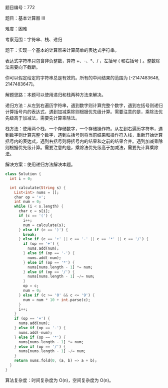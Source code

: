 题目编号：772

题目：基本计算器 III

难度：困难

考察范围：字符串、栈、递归

题干：实现一个基本的计算器来计算简单的表达式字符串。

表达式字符串只包含非负整数，算符 +、-、*、/ ，左括号 ( 和右括号 ) 。整数除法需要向下截断。

你可以假定给定的字符串总是有效的。所有的中间结果的范围为 [-2147483648, 2147483647]。

解题思路：本题可以使用递归和栈两种方法来解决。

递归方法：从左到右遍历字符串，遇到数字则计算完整个数字，遇到左括号则递归计算括号内的表达式，遇到加减乘除则根据优先级计算。需要注意的是，乘除法优先级高于加减法，需要先计算乘除法。

栈方法：使用两个栈，一个存储数字，一个存储操作符。从左到右遍历字符串，遇到数字则计算完整个数字，遇到左括号则将当前结果和操作符入栈，重新开始计算括号内的表达式，遇到右括号则将括号内的结果和之前的结果合并。遇到加减乘除则根据优先级计算。需要注意的是，乘除法优先级高于加减法，需要先计算乘除法。

解决方案：使用递归方法解决本题。

```dart
class Solution {
  int i = 0;

  int calculate(String s) {
    List<int> nums = [];
    char op = '+';
    int num = 0;
    while (i < s.length) {
      char c = s[i];
      if (c == '(') {
        i++;
        num = calculate(s);
      } else if (c == ')') {
        break;
      } else if (c == '+' || c == '-' || c == '*' || c == '/') {
        if (op == '+') {
          nums.add(num);
        } else if (op == '-') {
          nums.add(-num);
        } else if (op == '*') {
          nums[nums.length - 1] *= num;
        } else if (op == '/') {
          nums[nums.length - 1] ~/= num;
        }
        op = c;
        num = 0;
      } else if (c >= '0' && c <= '9') {
        num = num * 10 + int.parse(c);
      }
      i++;
    }
    if (op == '+') {
      nums.add(num);
    } else if (op == '-') {
      nums.add(-num);
    } else if (op == '*') {
      nums[nums.length - 1] *= num;
    } else if (op == '/') {
      nums[nums.length - 1] ~/= num;
    }
    return nums.fold(0, (a, b) => a + b);
  }
}
```

算法复杂度：时间复杂度为 O(n)，空间复杂度为 O(n)。